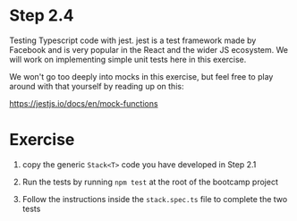 # Step 2.4

Testing Typescript code with jest. jest is a test framework made by Facebook and is very popular in the React and the wider JS ecosystem. We will work on implementing simple unit tests here in this exercise.

We won't go too deeply into mocks in this exercise, but feel free to play around with that yourself by reading up on this:

https://jestjs.io/docs/en/mock-functions

# Exercise

1. copy the generic `Stack<T>` code you have developed in Step 2.1

2. Run the tests by running `npm test` at the root of the bootcamp project

3. Follow the instructions inside the `stack.spec.ts` file to complete the two tests
